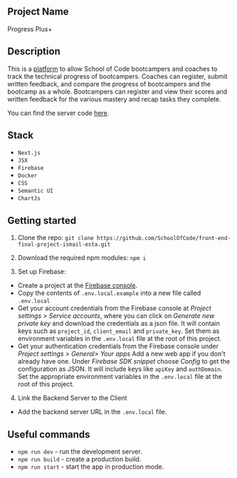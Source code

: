 ## Project Name

Progress Plus+


## Description



This is a [platform](http://3.250.192.68:3000/) to allow School of Code bootcampers and coaches to track the technical progress of bootcampers.  Coaches can register, submit written feedback, and compare the progress of bootcampers and the bootcamp as a whole.  Bootcampers can register and view their scores and written feedback for the various mastery and recap tasks they complete.

You can find the server code [here](https://github.com/SchoolOfCode/front-end-final-project-ismail-esta.git).


## Stack

- `Next.js`
- `JSX`
- `Firebase`
- `Docker`
- `CSS`
- `Semantic UI` 
- `ChartJs`


## Getting started

1. Clone the repo: `git clone https://github.com/SchoolOfCode/front-end-final-project-ismail-esta.git`

2. Download the required npm modules: `npm i`

3. Set up Firebase:	

- Create a project at the [Firebase console](https://console.firebase.google.com/).	
- Copy the contents of `.env.local.example` into a new file called `.env.local`	
- Get your account credentials from the Firebase console at _Project settings > Service accounts_, where you can click on _Generate new private key_ and download the credentials as a json file. It will contain keys such as `project_id`, `client_email` and `private_key`. Set them as environment variables in the `.env.local` file at the root of this project.	
- Get your authentication credentials from the Firebase console under _Project settings > General> Your apps_ Add a new web app if you don't already have one. Under _Firebase SDK snippet_ choose _Config_ to get the configuration as JSON. It will include keys like `apiKey` and `authDomain`. Set the appropriate environment variables in the `.env.local` file at the root of this project.

4. Link the Backend Server to the Client

- Add the backend server URL in the `.env.local` file. 

## Useful commands

- `npm run dev` - run the development server.
- `npm run build` - create a production build.
- `npm run start` - start the app in production mode.





